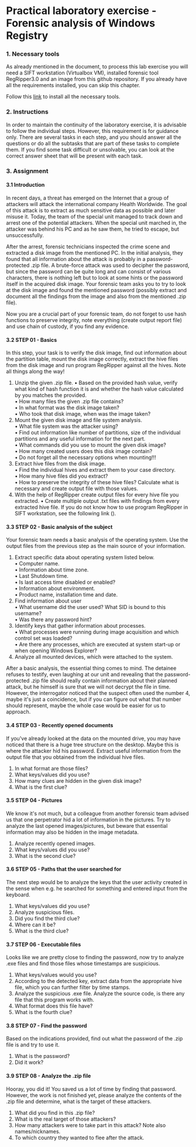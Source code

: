 # Practical laboratory exercise - Forensic analysis of Windows Registry

### 1. Necessary tools

As already mentioned in the document, to process this lab exercise you will need a SIFT workstation (Virtualbox VM), 
installed forensic tool RegRipper3.0 and an image from this github repository. If you already have all the 
requirements installed, you can skip this chapter. 

Follow this [link][ntools] to install all the necessary tools.

### 2. Instructions

In order to maintain the continuity of the laboratory exercise, it is advisable to follow the individual steps. 
However, this requirement is for guidance only. There are several tasks in each step, and you should answer all 
the questions or do all the subtasks that are part of these tasks to complete them. If you find some task 
difficult or unsolvable, you can look at the correct answer sheet that will be present with each task.

### 3. Assignment

#### 3.1 Introduction
In recent days, a threat has emerged on the Internet that a group of attackers will attack the international 
company Health Worldwide. The goal of this attack is to extract as much sensitive data as possible and later 
misuse it. Today, the team of the special unit managed to track down and arrest one of the potential attackers. 
When the special unit marched in, the attacker was behind his PC and as he saw them, he tried to escape, 
but unsuccessfully. 

After the arrest, forensic technicians inspected the crime scene and extracted a disk image from the mentioned PC. 
In the initial analysis, they found that all information about the attack is probably in a password-protected .zip file. 
A brute-force attack was used to decipher the password, but since the password can be quite long and can consist of 
various characters, there is nothing left but to look at some hints or the password itself in the acquired disk image. 
Your forensic team asks you to try to look at the disk image and found the mentioned password (possibly extract and 
document all the findings from the image and also from the mentioned .zip file).

Now you are a crucial part of your forensic team, do not forget to use hash functions to preserve integrity, note 
everything (create output report file) and use chain of custody, if you find any evidence.

#### 3.2 STEP 01 - Basics
In this step, your task is to verify the disk image, find out information about the partition table, mount the disk
image correctly, extract the hive files from the disk image and run program RegRipper against all the hives. 
Note all things along the way!

1.	Unzip the given .zip file.
•	Based on the provided hash value, verify what kind of hash function it is and whether the hash value 
calculated by you matches the provided.   
•	How many files the given .zip file contains?   
•	In what format was the disk image taken?   
•	Who took that disk image, when was the image taken?   
2.	Mount the given disk image and file system analysis.  
•	What file system was the attacker using?   
•	Find out information like number of partitions, size of the individual partitions and any useful information for the next part.  
•	What commands did you use to mount the given disk image?  
•	How many created users does this disk image contain?  
•	Do not forget all the necessary options when mounting!!!  
3.	Extract hive files from the disk image.  
•	Find the individual hives and extract them to your case directory.  
•	How many hive files did you extract?  
•	How to preserve the integrity of these hive files? Calculate what is necessary and create output file with those values.  
4.	With the help of RegRipper create output files for every hive file you extracted.
•	Create multiple output .txt files with findings from every extracted hive file. If you do not know how to use program RegRipper in SIFT workstation, see the following link ().  



#### 3.3 STEP 02 - Basic analysis of the subject
Your forensic team needs a basic analysis of the operating system. Use the output files from the previous step as the main source of your information.

1.	Extract specific data about operating system listed below.  
•	Computer name.  
•	Information about time zone.  
•	Last Shutdown time.  
•	Is last access time disabled or enabled?  
•	Information about environment.  
•	Product name, installation time and date.  
2.	Find information about user  
•	What username did the user used? What SID is bound to this username?  
•	Was there any password hint?  
3.	Identify keys that gather information about processes.  
•	What processes were running during image acquisition and which control set was loaded?  
•	Are there any processes, which are executed at system start-up or when opening Windows Explorer?  
4.	Analyze all mounted devices, which were attached to the system.


After a basic analysis, the essential thing comes to mind. The detainee refuses to testify, even laughing at 
our unit and revealing that the password-protected .zip file should really contain information about their planned 
attack, but he himself is sure that we will not decrypt the file in time. 
However, the interrogator noticed that the suspect often used the number 4, maybe it's just a coincidence, but if 
you can figure out what that number should represent, maybe the whole case would be easier for us to approach.



#### 3.4 STEP 03 - Recently opened documents
If you've already looked at the data on the mounted drive, you may have noticed that there is a huge tree 
structure on the desktop. Maybe this is where the attacker hid his password. Extract useful information 
from the output file that you obtained from the individual hive files.
1.	In what format are those files?
2.	What keys/values did you use?
3.	How many clues are hidden in the given disk image?
4.	What is the first clue?

#### 3.5 STEP 04 - Pictures
We know it's not much, but a colleague from another forensic team advised us that one perpetrator hid a lot 
of information in the pictures. Try to analyze the last opened images/pictures, but beware that essential 
information may also be hidden in the image metadata.
1.	Analyze recently opened images.
2.	What keys/values did you use?
3.	What is the second clue?


#### 3.6 STEP 05 - Paths that the user searched for
The next step would be to analyze the keys that the user activity created in the sense when e.g. he searched 
for something and entered input from the keyboard.
1.	What keys/values did you use?
2.	Analyze suspicious files.
3.	Did you find the third clue?
4.	Where can it be?
5.	What is the third clue?


#### 3.7 STEP 06 - Executable files
Looks like we are pretty close to finding the password, now try to analyze .exe files and find those files 
whose timestamps are suspicious.
1.	What keys/values would you use? 
2.	According to the detected key, extract data from the appropriate hive file, which you can further filter by time stamps.
3.	Analyze the suspicious .exe file. Analyze the source code, is there any file that this program works with.
4.	What format does this file have?  
5.	What is the fourth clue?


#### 3.8 STEP 07 - Find the password
Based on the indications provided, find out what the password of the .zip file is and try to use it.
1.	What is the password?
2.	Did it work?


#### 3.9 STEP 08 - Analyze the .zip file
Hooray, you did it! You saved us a lot of time by finding that password. However, the work is not finished yet, please analyze the contents of the .zip file and determine, what is the target of these attackers.
1.	What did you find in this .zip file? 
2.	What is the real target of those attackers?
3.	How many attackers were to take part in this attack? Note also names/nicknames.
4.	To which country they wanted to flee after the attack.



[//]: #
[ntools]: <https://github.com/57972887/LaboratoryExerciseWR/tree/master/Documents/Manuals>